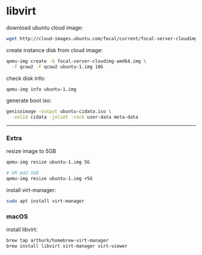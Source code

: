 # libvirt

download ubuntu cloud image:
```bash
wget http://cloud-images.ubuntu.com/focal/current/focal-server-cloudimg-amd64.img
```

create instance disk from cloud image:
```bash
qemu-img create -b focal-server-cloudimg-amd64.img \
  -f qcow2 -F qcow2 ubuntu-1.img 10G
```

check disk info:
```bash
qemu-img info ubuntu-1.img
```

generate boot iso:
```bash
genisoimage -output ubuntu-cidata.iso \
  -volid cidata -joliet -rock user-data meta-data
```
---

### Extra

resize image to 5GB
```bash
qemu-img resize ubuntu-1.img 5G

# OR Add 5GB
qemu-img resize ubuntu-1.img +5G
```

install virt-manager:
```bash
sudo apt install virt-manager
```

### macOS

install libvirt:
```bash
brew tap arthurk/homebrew-virt-manager
brew install libvirt virt-manager virt-viewer
```
